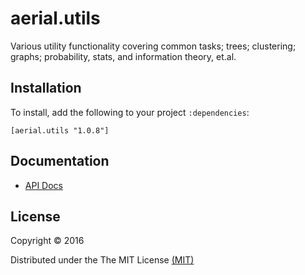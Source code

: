 # aerial.utils

Various utility functionality covering common tasks; trees; clustering; graphs; probability, stats, and information theory, et.al.


## Installation

To install, add the following to your project `:dependencies`:

    [aerial.utils "1.0.8"]

## Documentation

* [API Docs](http://jsa-aerial.github.io/aerial.utils/index.html)


## License

Copyright © 2016 

Distributed under the The MIT License [(MIT)][]

[(MIT)]: http://opensource.org/licenses/MIT
